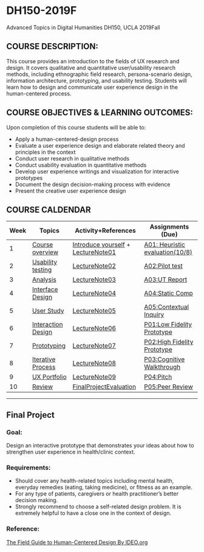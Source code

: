 # DH150-2019F
Advanced Topics in Digital Humanities DH150, UCLA 2019Fall

## COURSE DESCRIPTION:
This course provides an introduction to the fields of UX research and design. It covers qualitative and quantitative user/usability research methods, including ethnographic field research, persona-scenario design, information architecture, prototyping, and usability testing. Students will learn how to design and communicate user experience design in the human-centered process.

## COURSE OBJECTIVES & LEARNING OUTCOMES:
Upon completion of this course students will be able to:
- Apply a human-centered-design process 
- Evaluate a user experience design and elaborate related theory and principles in the context
- Conduct user research in qualitative methods
- Conduct usability evaluation in quantitative methods
- Develop user experience writings and visualization for interactive prototypes
- Document the design decision-making process with evidence
- Present the creative user experience design

## COURSE CALDENDAR

Week    |       Topics      |   Activity+References      |   Assignments (Due)
--------|-------------------|--------------------------|------------------------
1       | [Course overview](https://drive.google.com/open?id=1JPVj-MKGr7sYPIGGus9VdIoM7IxXPeY3) | [Introduce yourself](https://forms.gle/97rDHQ8kqK1aygEo8) + [LectureNote01](wiki/LectureNote01)| [A01: Heuristic evaluation(10/8)](https://drive.google.com/open?id=1oxr_PpL0Jm50jVEzOwG3e6Afw20weUb3)
2       | [Usability testing](https://)  | [LectureNote02]() | [A02:Pilot test](https://)
3       | [Analysis](https://)  | [LectureNote03]() | [A03:UT Report]()
4       | [Interface Design]()  | [LectureNote04]() | [A04:Static Comp]()
5       | [User Study]() | [LectureNote05]() | [A05:Contextual Inquiry]() 
6       | [Interaction Design]() | [LectureNote06]() | [P01:Low Fidelity Prototype]()
7       | [Prototyping]() | [LectureNote07]() | [P02:High Fidelity Prototype]()
8       | [Iterative Process]() | [LectureNote08]() | [P03:Cognitive Walkthrough]()
9       | [UX Portfolio]() | [LectureNote09]() | [P04:Pitch]()
10      | [Review]() | [FinalProjectEvaluation]() | [P05:Peer Review]()


---
## Final Project
### Goal:
Design an interactive prototype that demonstrates your ideas about how to strengthen user experience in health/clinic context. 

### Requirements:
- Should cover any health-related topics including mental health, everyday remedies (eating, taking medicine), or fitness as an example. 
- For any type of patients, caregivers or health practitioner’s better decision making. 
- Strongly recommend to choose a self-related design problem. It is extremely helpful to have a close one in the context of design.

### Reference:
[The Field Guide to Human-Centered Design By IDEO.org](http://d1r3w4d5z5a88i.cloudfront.net/assets/guide/Field%20Guide%20to%20Human-Centered%20Design_IDEOorg_English-ee47a1ed4b91f3252115b83152828d7e.pdf)



